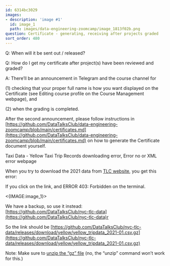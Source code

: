 ```yaml
---
id: 6314bc3029
images:
- description: 'image #1'
  id: image_1
  path: images/data-engineering-zoomcamp/image_1813f02b.png
question: Certificate - generating, receiving after projects graded
sort_order: 480
---
```


Q: When will it be sent out / released?

Q: How do I get my certificate after project(s) have been reviewed and graded?

A: There’ll be an announcement in Telegram and the course channel for

(1) checking that your proper full name is how you want displayed on the Certificate (see Editing course profile on the Course Management webpage), and

(2)  when the grading is completed.

After the second announcement, please follow instructions in [https://github.com/DataTalksClub/data-engineering-zoomcamp/blob/main/certificates.md](https://github.com/DataTalksClub/data-engineering-zoomcamp/blob/main/certificates.md) on how to generate the Certificate document yourself.

Taxi Data - Yellow Taxi Trip Records downloading error, Error no or XML error webpage

When you try to download the 2021 data from [TLC website](https://www1.nyc.gov/site/tlc/about/tlc-trip-record-data.page), you get this error:

If you click on the link, and ERROR 403: Forbidden on the terminal.

<{IMAGE:image_1}>

We have a backup, so use it instead: [https://github.com/DataTalksClub/nyc-tlc-data](https://github.com/DataTalksClub/nyc-tlc-data)r

So the link should be [https://github.com/DataTalksClub/nyc-tlc-data/releases/download/yellow/yellow_tripdata_2021-01.csv.gz](https://github.com/DataTalksClub/nyc-tlc-data/releases/download/yellow/yellow_tripdata_2021-01.csv.gz)

Note: Make sure to [unzip the “gz” file](https://linuxize.com/post/how-to-unzip-gz-file/) (no, the “unzip” command won’t work for this.)

